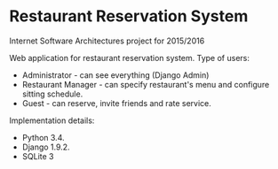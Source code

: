 # Restaurant Reservation System

Internet Software Architectures project for 2015/2016

Web application for restaurant reservation system. Type of users:
   - Administrator - can see everything (Django Admin)
   - Restaurant Manager - can specify restaurant's menu and configure sitting schedule.
   - Guest - can reserve, invite friends and rate service.

Implementation details:
   - Python 3.4.
   - Django 1.9.2.
   - SQLite 3
